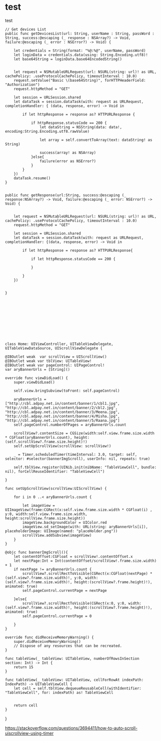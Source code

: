 # test
test

    
    // Get devices List
    public func getDevicesList(url: String, userName : String, passWord : String, success:@escaping (_ response : NSArray?) -> Void, failure:@escaping (_ error : NSError?) -> Void) {
        
        let credentials = String(format: "%@:%@", userName, passWord)
        let loginData = credentials.data(using: String.Encoding.utf8)!
        let base64String = loginData.base64EncodedString()
        
        
        let request = NSMutableURLRequest(url: NSURL(string: url)! as URL, cachePolicy: .useProtocolCachePolicy, timeoutInterval : 10.0)
        request.setValue("Basic \(base64String)", forHTTPHeaderField: "Authorization")
        request.httpMethod = "GET"
        
        let session = URLSession.shared
        let dataTask = session.dataTask(with: request as URLRequest, completionHandler: { (data, response, error) -> Void in
            
            if let httpResponse = response as? HTTPURLResponse {
                
                if httpResponse.statusCode == 200 {
                    let dataString = NSString(data: data!, encoding:String.Encoding.utf8.rawValue)

                    let array = self.convertToArray(text: dataString! as String)
                    
                    success(array! as NSArray)
                }else{
                    failure(error as NSError?)
                }
            }
        })
        dataTask.resume()
    }
    
    
    public func getResponse(url:String, success:@escaping (_ response:NSArray?) -> Void, failure:@escaping (_ error: NSError?) -> Void) {

        
        let request = NSMutableURLRequest(url: NSURL(string: url)! as URL, cachePolicy: .useProtocolCachePolicy, timeoutInterval : 10.0)
        request.httpMethod = "GET"
        
        let session = URLSession.shared
        let dataTask = session.dataTask(with: request as URLRequest, completionHandler: {(data, response, error) -> Void in
            
            if let httpResponse = response as? HTTPURLResponse{
             
                if let httpResponse.statusCode == 200 {
                    
                }
                
            }
        })
        
        
    }
    
    
    
    
    
    
    
    
    
    
    
    class Home: UIViewController, UITableViewDelegate, UITableViewDataSource, UIScrollViewDelegate {

    @IBOutlet weak  var scrollView = UIScrollView()
    @IBOutlet weak var tblView: UITableView!
    @IBOutlet weak var pageControl: UIPageControl!
    var aryBannerUrls = [String]()
    
    override func viewDidLoad() {
        super.viewDidLoad()

        self.view.bringSubview(toFront: self.pageControl)

        aryBannerUrls = ["http://cbl.adpay.net.in/content/banner/1/cbl1.jpg", "http://cbl.adpay.net.in/content/banner/2/cbl2.jpg", "http://cbl.adpay.net.in/content/banner/3/Meena.jpg", "http://cbl.adpay.net.in/content/banner/4/Misha.jpg", "http://cbl.adpay.net.in/content/banner/5/Raana.jpg"]
        self.pageControl.numberOfPages = aryBannerUrls.count

        scrollView?.contentSize = CGSize(width:self.view.frame.size.width * CGFloat(aryBannerUrls.count), height:(self.scrollView?.frame.size.height)!)
        self.setUpScrollView(scrollView: scrollView!)
        
        _ = Timer.scheduledTimer(timeInterval: 3.0, target: self, selector: #selector(bannerImgScroll), userInfo: nil, repeats: true)
        
        self.tblView.register(UINib.init(nibName: "TableViewCell", bundle: nil), forCellReuseIdentifier: "TableViewCell")

    }
    
    func setUpScrollView(scrollView:UIScrollView) {
        
        for i in 0 ..< aryBannerUrls.count {
            
            let imageView = UIImageView(frame:CGRect(x:self.view.frame.size.width * CGFloat(i) , y:0, width:self.view.frame.size.width, height:scrollView.frame.size.height))
            imageView.backgroundColor = UIColor.red
            imageView.sd_setImage(with: URL(string: aryBannerUrls[i]), placeholderImage: UIImage(named: "placeHolder.png"))
            scrollView.addSubview(imageView)
        }
    }

    @objc func bannerImgScroll(){
        let contentOffset:CGFloat = scrollView!.contentOffset.x
        let nextPage:Int = Int(contentOffset/scrollView!.frame.size.width) + 1
        if nextPage != aryBannerUrls.count {
            scrollView?.scrollRectToVisible(CGRect(x:CGFloat(nextPage) * (self.view?.frame.size.width)!, y:0, width:(self.view?.frame.size.width)!, height:(scrollView?.frame.height)!), animated: true)
            self.pageControl.currentPage = nextPage

        }else{
            scrollView?.scrollRectToVisible(CGRect(x:0, y:0, width:(self.view?.frame.size.width)!, height:(scrollView?.frame.height)!), animated: true)
            self.pageControl.currentPage = 0

        }
    }

    override func didReceiveMemoryWarning() {
        super.didReceiveMemoryWarning()
        // Dispose of any resources that can be recreated.
    }
    
    func tableView(_ tableView: UITableView, numberOfRowsInSection section: Int) -> Int {
        return 15
    }
    
    func tableView(_ tableView: UITableView, cellForRowAt indexPath: IndexPath) -> UITableViewCell {
        let cell = self.tblView.dequeueReusableCell(withIdentifier: "TableViewCell", for: indexPath) as! TableViewCell
        
        
        return cell
    }
}

https://stackoverflow.com/questions/3694411/how-to-auto-scroll-uiscrollview-using-timer
